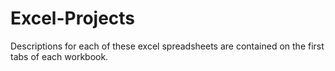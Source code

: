 # Excel-Projects
Descriptions for each of these excel spreadsheets are contained on the first tabs of each workbook.
